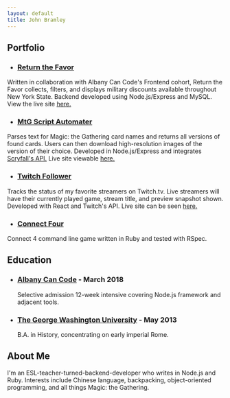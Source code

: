 ```yaml
---
layout: default
title: John Bramley
---
```


## Portfolio
* ### [Return the Favor](https://github.com/bramleyjl/return_the_favor) 
Written in collaboration with Albany Can Code's Frontend cohort, Return the Favor collects, filters, and displays military discounts available throughout New York State. Backend developed using Node.js/Express and MySQL. View the live site [here.](https://returnthefavor.vet) 

* ### [MtG Script Automater](https://github.com/BColsey/MTGScriptAutomater)
Parses text for Magic: the Gathering card names and returns all versions of found cards. Users can then download high-resolution images of the version of their choice. Developed in Node.js/Express and integrates [Scryfall's API.](https://scryfall.com) Live site viewable [here.](http://mtgscript.bramley.design) 

* ### [Twitch Follower](https://github.com/bramleyjl/twitch_follower)
Tracks the status of my favorite streamers on Twitch.tv. Live streamers will have their currently played game, stream title, and preview snapshot shown. Developed with React and Twitch's API. Live site can be seen [here.](http://twitchfollower.bramley.design)

* ### [Connect Four](https://github.com/bramleyjl/connect_4)
Connect 4 command line game written in Ruby and tested with RSpec.

## Education
* ### [Albany Can Code](https://albanycancode.org/) - March 2018
  Selective admission 12-week intensive covering Node.js framework and adjacent tools.

* ### [The George Washington University](https://www.gwu.edu/) - May 2013
  B.A. in History, concentrating on early imperial Rome.
  
## About Me

I'm an ESL-teacher-turned-backend-developer who writes in Node.js and Ruby. Interests include Chinese language, backpacking, object-oriented programming, and all things Magic: the Gathering.
